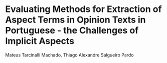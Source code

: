 # Evaluating Methods for Extraction of Aspect Terms in Opinion Texts in Portuguese - the Challenges of Implicit Aspects

Mateus Tarcinalli Machado, Thiago Alexandre Salgueiro Pardo
